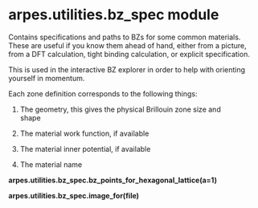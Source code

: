 arpes.utilities.bz\_spec module
===============================

Contains specifications and paths to BZs for some common materials.
These are useful if you know them ahead of hand, either from a picture,
from a DFT calculation, tight binding calculation, or explicit
specification.

This is used in the interactive BZ explorer in order to help with
orienting yourself in momentum.

Each zone definition corresponds to the following things:

1.  The geometry, this gives the physical Brillouin zone size and  
    shape

2.  The material work function, if available

3.  The material inner potential, if available

4.  The material name

**arpes.utilities.bz\_spec.bz\_points\_for\_hexagonal\_lattice(a=1)**

**arpes.utilities.bz\_spec.image\_for(file)**
